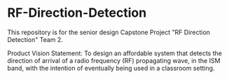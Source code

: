 # RF-Direction-Detection
This repository is for the senior design Capstone Project "RF Direction Detection" Team 2.

Product Vision Statement: To design an affordable system that detects the direction of arrival of a radio frequency (RF) propagating wave, in the ISM band, with the intention of eventually being used in a classroom setting.
